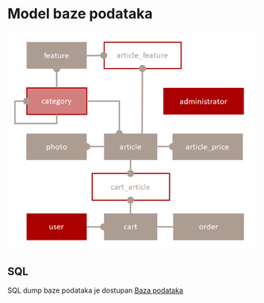 # Model baze podataka

![Relacije između entiteta](../02-Resources/database.png)

## SQL

SQL dump baze podataka je dostupan [Baza podataka](../02-Resources/app.sql)
